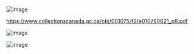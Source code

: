 ![image](https://github.com/user-attachments/assets/0dfb771b-2624-4bfa-b1c6-76d9b934dd54)


https://www.collectionscanada.gc.ca/obj/001075/f2/e010780621_p8.pdf

![image](https://github.com/user-attachments/assets/9f622d32-589f-4c3a-b5d5-17a336bf970f)


![image](https://github.com/user-attachments/assets/e7659420-9f7a-45c7-ae41-b0fe04c36645)
